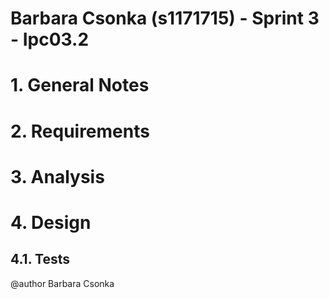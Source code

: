**Barbara Csonka** (s1171715) - Sprint 3 - Ipc03.2
===============================

# 1. General Notes




# 2. Requirements



 

# 3. Analysis



 

# 4. Design





## 4.1. Tests





@author  Barbara Csonka


 








